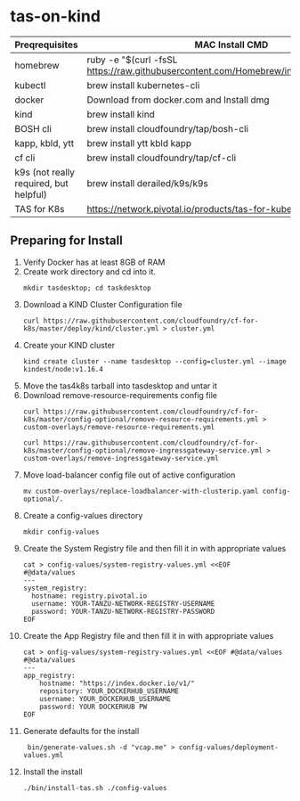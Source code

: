 # tas-on-kind


Preqrequisites | MAC Install CMD 
---------|----------
homebrew | ruby -e "$(curl -fsSL https://raw.githubusercontent.com/Homebrew/install/master/install)"
kubectl | brew install kubernetes-cli
docker |  Download from docker.com and Install dmg
kind | brew install kind
BOSH cli | brew install cloudfoundry/tap/bosh-cli
kapp, kbld, ytt | brew install ytt kbld kapp
cf cli | brew install cloudfoundry/tap/cf-cli
k9s (not really required, but helpful) | brew install derailed/k9s/k9s  
TAS for K8s | https://network.pivotal.io/products/tas-for-kubernetes


## Preparing for Install
1. Verify Docker has at least 8GB of RAM
1. Create work directory and cd into it.
    ```
    mkdir tasdesktop; cd taskdesktop
    ```
1. Download a KIND Cluster Configuration file
    ```
    curl https://raw.githubusercontent.com/cloudfoundry/cf-for-k8s/master/deploy/kind/cluster.yml > cluster.yml
    ```
1. Create your KIND cluster
    ```
    kind create cluster --name tasdesktop --config=cluster.yml --image kindest/node:v1.16.4
    ```
1. Move the tas4k8s tarball into tasdesktop and untar it
1. Download remove-resource-requirements config file
    ```
    curl https://raw.githubusercontent.com/cloudfoundry/cf-for-k8s/master/config-optional/remove-resource-requirements.yml > custom-overlays/remove-resource-requirements.yml

    curl https://raw.githubusercontent.com/cloudfoundry/cf-for-k8s/master/config-optional/remove-ingressgateway-service.yml > custom-overlays/remove-ingressgateway-service.yml
    ```
1. Move load-balancer config file out of active configuration
    ```
    mv custom-overlays/replace-loadbalancer-with-clusterip.yaml config-optional/.
    ```
1. Create a config-values directory
    ```
    mkdir config-values
    ```
1. Create the System Registry file and then fill it in with appropriate values
    ```
    cat > config-values/system-registry-values.yml <<EOF
    #@data/values
    ---
    system_registry:
      hostname: registry.pivotal.io
      username: YOUR-TANZU-NETWORK-REGISTRY-USERNAME
      password: YOUR-TANZU-NETWORK-REGISTRY-PASSWORD
    EOF
1. Create the App Registry file and then fill it in with appropriate values
    ```
    cat > onfig-values/system-registry-values.yml <<EOF #@data/values
    #@data/values
    ---
    app_registry:
        hostname: "https://index.docker.io/v1/"
        repository: YOUR_DOCKERHUB_USERNAME
        username: YOUR_DOCKERHUB_USERNAME
        password: YOUR DOCKERHUB PW
    EOF
1. Generate defaults for the install 
    ```
     bin/generate-values.sh -d "vcap.me" > config-values/deployment-values.yml
    ```
1. Install the install
    ```
    ./bin/install-tas.sh ./config-values
    ```




